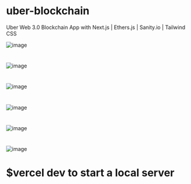 ﻿# uber-blockchain
Uber Web 3.0 Blockchain App with Next.js | Ethers.js | Sanity.io | Tailwind CSS


![image](https://user-images.githubusercontent.com/38008294/170698950-3a86fc05-2487-436c-bb91-4eeb5a0404e8.png)
#
![image](https://user-images.githubusercontent.com/38008294/170699052-480c08d5-8e88-47ad-a9c2-4c2b1c1cce63.png)
#
![image](https://user-images.githubusercontent.com/38008294/170699222-189acf58-1e26-43fc-9ab1-a66618ccda9c.png)
#
![image](https://user-images.githubusercontent.com/38008294/170699359-9c9f3ad3-7be2-4b78-8652-3dcbb2d380fa.png)
#
![image](https://user-images.githubusercontent.com/38008294/170699487-c6544c09-1a32-4834-aa95-8fbea4d61ff5.png)
#
![image](https://user-images.githubusercontent.com/38008294/170699552-e5043b93-d202-4724-ac01-ddae6d72a115.png)

#
# $vercel dev to start a local server

